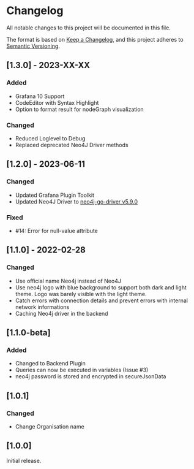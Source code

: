 # Changelog

All notable changes to this project will be documented in this file.

The format is based on [Keep a Changelog](https://keepachangelog.com/en/1.0.0/),
and this project adheres to [Semantic Versioning](https://semver.org/spec/v2.0.0.html).

## [1.3.0] - 2023-XX-XX

### Added

- Grafana 10 Support
- CodeEditor with Syntax Highlight
- Option to format result for nodeGraph visualization

### Changed

- Reduced Loglevel to Debug
- Replaced deprecated Neo4J Driver methods


## [1.2.0] - 2023-06-11

### Changed

- Updated Grafana Plugin Toolkit
- Updated Neo4J Driver to [neo4j-go-driver v5.9.0](https://github.com/neo4j/neo4j-go-driver/releases/tag/v5.9.0)

### Fixed

- #14: Error for null-value attribute

## [1.1.0] - 2022-02-28

### Changed

- Use official name Neo4j instead of Neo4J
- Use neo4j logo with blue background to support both dark and light theme. Logo was barely visible with the light theme.
- Catch errors with connection details and prevent errors with internal network informations
- Caching Neo4j driver in the backend

## [1.1.0-beta]

### Added

- Changed to Backend Plugin
- Queries can now be executed in variables (Issue #3)
- neo4j password is stored and encrypted in secureJsonData

## [1.0.1]

### Changed

- Change Organisation name

## [1.0.0]

Initial release.
